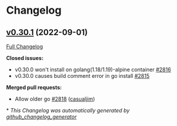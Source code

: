 # Changelog

## [v0.30.1](https://github.com/thetreep/go-swagger/tree/v0.30.1) (2022-09-01)

[Full Changelog](https://github.com/thetreep/go-swagger/compare/v0.30.0...v0.30.1)

**Closed issues:**

- v0.30.0 won't install on golang\(1.18/1.19\)-alpine container [\#2816](https://github.com/thetreep/go-swagger/issues/2816)
- v0.30.0 causes build comment error in go install [\#2815](https://github.com/thetreep/go-swagger/issues/2815)

**Merged pull requests:**

- Allow older go [\#2818](https://github.com/thetreep/go-swagger/pull/2818) ([casualjim](https://github.com/casualjim))



\* *This Changelog was automatically generated by [github_changelog_generator](https://github.com/github-changelog-generator/github-changelog-generator)*
